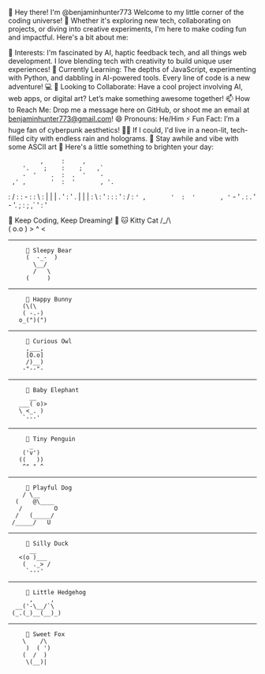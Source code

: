 👋 Hey there! I'm @benjaminhunter773
Welcome to my little corner of the coding universe! 🚀 Whether it's exploring new tech, collaborating on projects, or diving into creative experiments, I'm here to make coding fun and impactful. Here's a bit about me:

👀 Interests: I'm fascinated by AI, haptic feedback tech, and all things web development. I love blending tech with creativity to build unique user experiences!
🌱 Currently Learning: The depths of JavaScript, experimenting with Python, and dabbling in AI-powered tools. Every line of code is a new adventure! 💻
💞️ Looking to Collaborate: Have a cool project involving AI, web apps, or digital art? Let’s make something awesome together!
📫 How to Reach Me: Drop me a message here on GitHub, or shoot me an email at benjaminhunter773@gmail.com!
😄 Pronouns: He/Him
⚡ Fun Fact: I’m a huge fan of cyberpunk aesthetics! 🌆✨ If I could, I'd live in a neon-lit, tech-filled city with endless rain and holograms.
🌌 Stay awhile and vibe with some ASCII art 🌌
Here's a little something to brighten your day:

             ,     :     ,
        '.    ;    :    ;    ,`
        -  '    .  :  .  '    -
     ,' ,       '  :  '       , '.
   : / :         : - :         : \ :
   | | |    .   '  :  '   .    | | |
   : \ :     '  :  :  :  '     : / :
    ` ' ,       '  :  '       , ' `
        -  '    .  :  .    '  -
        '.    ;    :    ;    ,`
             '     :     '
             
  🌌 Keep Coding, Keep Dreaming! 🌌
         🐱 Kitty Cat
        /\_/\  
       ( o.o ) 
        > ^ <

--------------------------------------------------

         🐻 Sleepy Bear
         (  -_-  )
           \__/
           /   \
         (     )

--------------------------------------------------

         🐰 Happy Bunny
        (\(\ 
        ( -.-)
       o_(")(")

--------------------------------------------------

         🦉 Curious Owl
         ,___,
         [O.o]
         /)__)
        -"--"-

--------------------------------------------------

         🐘 Baby Elephant
          __
       ___( o)>
       \ <_. )
        `---'  

--------------------------------------------------

         🐧 Tiny Penguin
          _ 
        ('v')
       ((   ))
        ^" " ^

--------------------------------------------------

         🐶 Playful Dog
        / \__
      (    @\____
       /         O
      /   (_____/
     /_____/   U

--------------------------------------------------

         🦆 Silly Duck
          __
       <(o )___
        (  ._> /
         `---'  

--------------------------------------------------

         🦔 Little Hedgehog
          ,     ,
      __('-\__/`\
     (_.(_)__(__)_)

--------------------------------------------------

         🦊 Sweet Fox
        \    /\
         )  ( ')
        (  /  )
         \(__)|

